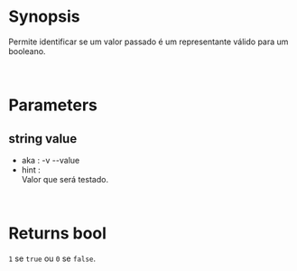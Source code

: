 # Synopsis

Permite identificar se um valor passado é um representante válido para um 
booleano.



&nbsp;

# Parameters

## string value

- aka       : -v --value
- hint      :  
  Valor que será testado.



&nbsp;

# Returns bool

`1` se `true` ou `0` se `false`.